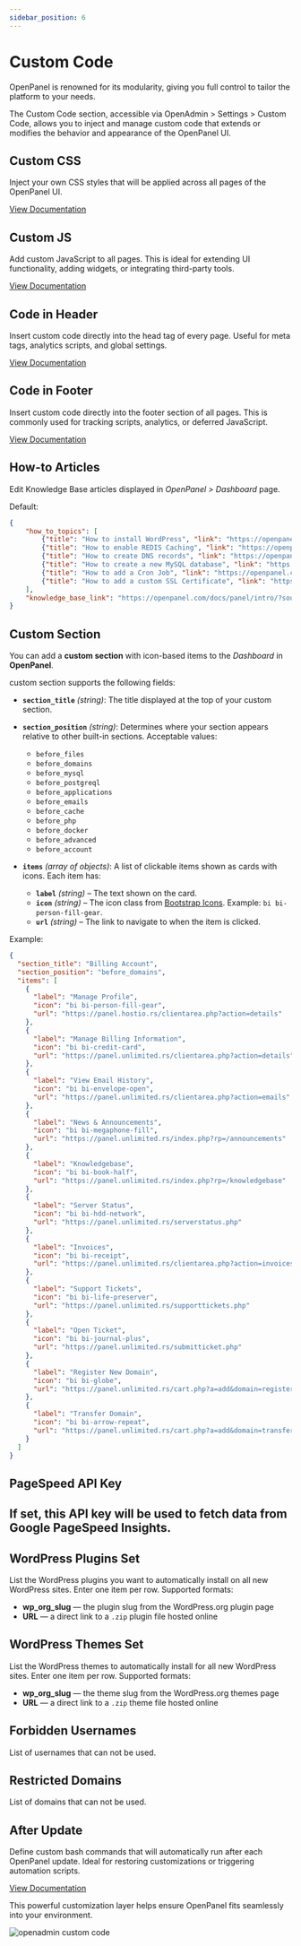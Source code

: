 ```yaml
---
sidebar_position: 6
---
```


# Custom Code

OpenPanel is renowned for its modularity, giving you full control to tailor the platform to your needs. 

The Custom Code section, accessible via OpenAdmin > Settings > Custom Code, allows you to inject and manage custom code that extends or modifies the behavior and appearance of the OpenPanel UI.

## Custom CSS
Inject your own CSS styles that will be applied across all pages of the OpenPanel UI.

[View Documentation](https://dev.openpanel.com/customize.html#Custom-CSS)

## Custom JS
Add custom JavaScript to all pages. This is ideal for extending UI functionality, adding widgets, or integrating third-party tools.

[View Documentation](https://dev.openpanel.com/customize.html#Custom-JS)

## Code in Header
Insert custom code directly into the head tag of every page. Useful for meta tags, analytics scripts, and global settings.

[View Documentation](https://dev.openpanel.com/customize.html#Code-in-Header)

## Code in Footer
Insert custom code directly into the footer section of all pages. This is commonly used for tracking scripts, analytics, or deferred JavaScript.

[View Documentation](https://dev.openpanel.com/customize.html#Code-in-Footer)



## How-to Articles
Edit Knowledge Base articles displayed in *OpenPanel > Dashboard* page.

Default:
```json
{
    "how_to_topics": [
        {"title": "How to install WordPress", "link": "https://openpanel.com/docs/panel/applications/wordpress#install-wordpress"},
        {"title": "How to enable REDIS Caching", "link": "https://openpanel.com/docs/panel/caching/Redis/#connect-to-redis"},
        {"title": "How to create DNS records", "link": "https://openpanel.com/docs/panel/domains/dns/#create-record"},
        {"title": "How to create a new MySQL database", "link": "https://openpanel.com/docs/panel/databases/#create-a-mysql-database"},
        {"title": "How to add a Cron Job", "link": "https://openpanel.com/docs/panel/advanced/cronjobs#add-a-cronjob"},
        {"title": "How to add a custom SSL Certificate", "link": "https://openpanel.com/docs/panel/domains/ssl/#custom-ssl"}
    ],
    "knowledge_base_link": "https://openpanel.com/docs/panel/intro/?source=openpanel_server"
}
```

## Custom Section

You can add a **custom section** with icon-based items to the *Dashboard* in **OpenPanel**.

custom section supports the following fields:

* **`section_title`** *(string)*:
  The title displayed at the top of your custom section.

* **`section_position`** *(string)*:
  Determines where your section appears relative to other built-in sections.
  Acceptable values:

  * `before_files`
  * `before_domains`
  * `before_mysql`
  * `before_postgreql`
  * `before_applications`
  * `before_emails`
  * `before_cache`
  * `before_php`
  * `before_docker`
  * `before_advanced`
  * `before_account`

* **`items`** *(array of objects)*:
  A list of clickable items shown as cards with icons. Each item has:

  * **`label`** *(string)* – The text shown on the card.
  * **`icon`** *(string)* – The icon class from [Bootstrap Icons](https://icons.getbootstrap.com/). Example: `bi bi-person-fill-gear`.
  * **`url`** *(string)* – The link to navigate to when the item is clicked.

Example:
```json
{
  "section_title": "Billing Account",
  "section_position": "before_domains",
  "items": [
    {
      "label": "Manage Profile",
      "icon": "bi bi-person-fill-gear",
      "url": "https://panel.hostio.rs/clientarea.php?action=details"
    },
    {
      "label": "Manage Billing Information",
      "icon": "bi bi-credit-card",
      "url": "https://panel.unlimited.rs/clientarea.php?action=details"
    },
    {
      "label": "View Email History",
      "icon": "bi bi-envelope-open",
      "url": "https://panel.unlimited.rs/clientarea.php?action=emails"
    },
    {
      "label": "News & Announcements",
      "icon": "bi bi-megaphone-fill",
      "url": "https://panel.unlimited.rs/index.php?rp=/announcements"
    },
    {
      "label": "Knowledgebase",
      "icon": "bi bi-book-half",
      "url": "https://panel.unlimited.rs/index.php?rp=/knowledgebase"
    },
    {
      "label": "Server Status",
      "icon": "bi bi-hdd-network",
      "url": "https://panel.unlimited.rs/serverstatus.php"
    },
    {
      "label": "Invoices",
      "icon": "bi bi-receipt",
      "url": "https://panel.unlimited.rs/clientarea.php?action=invoices"
    },
    {
      "label": "Support Tickets",
      "icon": "bi bi-life-preserver",
      "url": "https://panel.unlimited.rs/supporttickets.php"
    },
    {
      "label": "Open Ticket",
      "icon": "bi bi-journal-plus",
      "url": "https://panel.unlimited.rs/submitticket.php"
    },
    {
      "label": "Register New Domain",
      "icon": "bi bi-globe",
      "url": "https://panel.unlimited.rs/cart.php?a=add&domain=register"
    },
    {
      "label": "Transfer Domain",
      "icon": "bi bi-arrow-repeat",
      "url": "https://panel.unlimited.rs/cart.php?a=add&domain=transfer"
    }
  ]
}

```

## PageSpeed API Key

If set, this API key will be used to fetch data from Google PageSpeed Insights.
---

## WordPress Plugins Set

List the WordPress plugins you want to automatically install on all new WordPress sites.
Enter one item per row. Supported formats:

* **wp\_org\_slug** — the plugin slug from the WordPress.org plugin page
* **URL** — a direct link to a `.zip` plugin file hosted online

## WordPress Themes Set

List the WordPress themes to automatically install for all new WordPress sites.
Enter one item per row. Supported formats:

* **wp\_org\_slug** — the theme slug from the WordPress.org themes page
* **URL** — a direct link to a `.zip` theme file hosted online

## Forbidden Usernames

List of usernames that can not be used.

## Restricted Domains

List of domains that can not be used.

## After Update
Define custom bash commands that will automatically run after each OpenPanel update. Ideal for restoring customizations or triggering automation scripts.

[View Documentation](https://dev.openpanel.com/customize.html#After-update)

This powerful customization layer helps ensure OpenPanel fits seamlessly into your environment.

![openadmin custom code](/img/admin/custom_code.png)
